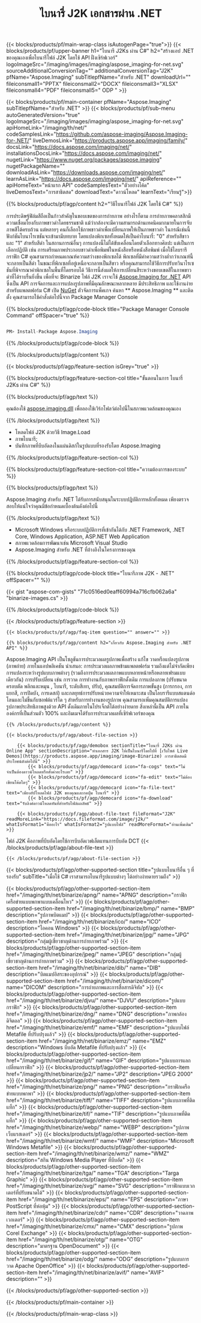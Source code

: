 ﻿---
title: ไบนารี่ J2K เอกสารผ่าน .NET 
weight: 3920
url: /th/net/binarize/j2k/ 
lang: th
langdirlevel: 2
locales: zh-hans,ja,it,ru,de,es,fr,nl,id,lt,pl,pt,vi,tr,ko,zh-hant,ar,hi,th,sv,cs,uk,he
description: ลองใช้ API เอกสารภายในองค์กรของเราเพื่อทำ ไบนารี่ J2K ไฟล์บน .NET Framework, .NET Core, Windows Application, ASP.NET Web Application
---

{{< blocks/products/pf/main-wrap-class isAutogenPage="true">}}
{{< blocks/products/pf/upper-banner h1="ไบนารี J2Ks ผ่าน C#" h2="สร้างแอป .NET ของคุณเองเพื่อไบนารีไฟล์ J2K โดยใช้ API ฝั่งเซิร์ฟเวอร์" logoImageSrc="/imaging/images/imaging/aspose_imaging-for-net.svg" sourceAdditionalConversionTag="" additionalConversionTag="J2K" pfName="Aspose.Imaging" subTitlepfName="สำหรับ .NET" downloadUrl="" fileiconsmall1="PPTX" fileiconsmall2="DOCX" fileiconsmall3="XLSX" fileiconsmall4="PDF" fileiconsmall5=" ODP " >}}

{{< blocks/products/pf/main-container pfName="Aspose.Imaging" subTitlepfName="สำหรับ .NET" >}}
{{< blocks/products/pf/sub-menu autoGeneratedVersion="true" logoImageSrc="/imaging/images/imaging/aspose_imaging-for-net.svg" apiHomeLink="/imaging/th/net/" codeSamplesLink="https://github.com/aspose-imaging/Aspose.Imaging-for-.NET/" liveDemosLink="https://products.aspose.app/imaging/family/" docsLink="https://docs.aspose.com/imaging/net/" installationsDocsLink="https://docs.aspose.com/imaging/net/" nugetLink="https://www.nuget.org/packages/aspose.imaging" nugetPackageName="" downloadAsLink="https://downloads.aspose.com/imaging/net/" learnAsLink="https://docs.aspose.com/imaging/net/" apiReference="" apiHomeText="หน้าแรก API" codeSamplesText="ตัวอย่างโค้ด" liveDemosText="การสาธิตสด" downloadText="ดาวน์โหลด" learnText="เรียนรู้">}}

{{% blocks/products/pf/agp/content h2="วิธีไบนารีไฟล์ J2K โดยใช้ C#" %}}

การประดิษฐ์ฟิล์มสีถือเป็นก้าวสำคัญในขอบเขตของการถ่ายภาพ อย่างไรก็ตาม การถ่ายภาพคลาสสิกมีความเชื่อมโยงกับภาพขาวดำโดยธรรมชาติ แม้ว่ากล้องจะมีความสามารถด้านเทคนิคมากมายในการจับภาพสีได้ครบถ้วน แต่หลายๆ คนก็เลือกใช้ภาพขาวดำเพื่อเปลี่ยนภาพให้เป็นภาพขาวดำ ในกรณีเช่นนี้ ฟังก์ชันไบนาไรเซชันจะเข้ามามีบทบาท โดยแปลงพิกเซลทั้งหมดให้เป็นค่าไบนารี่: \"0\" สำหรับสีขาวและ \"1\" สำหรับสีดำ ในสถานการณ์อื่นๆ การแปลงนี้ไม่ได้ขับเคลื่อนโดยตัวเลือกทางศิลปะ แต่เป็นการเลือกปฏิบัติ เช่น การเตรียมภาพประกอบขาวดำเพื่อพิมพ์ในหนังสือหรือหนังสือพิมพ์ เมื่อใช้ไลบรารีกราฟิก C# คุณสามารถกำหนดเกณฑ์ความสว่างของพิกเซลได้ พิกเซลที่มีค่าความสว่างต่ำกว่าเกณฑ์นี้จะกลายเป็นสีดำ ในขณะที่พิกเซลที่อยู่เหนือจะกลายเป็นสีขาว หรือคุณสามารถใช้วิธีการปรับทวินาไรเซชันที่พิจารณาค่าพิกเซลในพื้นที่โดยรอบได้ วิธีการนี้ส่งผลให้การเปลี่ยนสีระหว่างขอบเขตสีในภาพขาวดำที่ได้ราบรื่นยิ่งขึ้น เพื่อที่จะ Binarize ไฟล์ J2K เราจะใช้ [Aspose.Imaging for .NET](https://products.aspose.com/imaging/net) API ซึ่งเป็น API การจัดการและการแปลงรูปภาพที่มีคุณลักษณะหลากหลาย มีประสิทธิภาพ และใช้งานง่ายสำหรับแพลตฟอร์ม C# เปิด [NuGet](https://www.nuget.org/packages/aspose.imaging) ตัวจัดการแพ็คเกจ ค้นหา
 ** Aspose.Imaging ** และติดตั้ง คุณสามารถใช้คำสั่งต่อไปนี้จาก Package Manager Console

{{% blocks/products/pf/agp/code-block title="Package Manager Console Command" offSpacer="true" %}}

```cs

PM> Install-Package Aspose.Imaging

```

{{% /blocks/products/pf/agp/code-block %}}

{{% /blocks/products/pf/agp/content %}}

{{< blocks/products/pf/agp/feature-section isGrey="true" >}}

{{% blocks/products/pf/agp/feature-section-col title="ขั้นตอนในการ ไบนารี่ J2Ks ผ่าน C#" %}}

{{% blocks/products/pf/agp/text %}}

คุณต้องใช้ [aspose.imaging.dll](https://downloads.aspose.com/imaging/net) เพื่อลองใช้เวิร์กโฟลว์ต่อไปนี้ในสภาพแวดล้อมของคุณเอง

{{% /blocks/products/pf/agp/text %}}

+ โหลดไฟล์ J2K ด้วยวิธี Image.Load
+ ภาพไบนารี;
+ บันทึกภาพที่บีบอัดลงในแผ่นดิสก์ในรูปแบบที่รองรับโดย Aspose.Imaging

{{% /blocks/products/pf/agp/feature-section-col %}}

{{% blocks/products/pf/agp/feature-section-col title="ความต้องการของระบบ" %}}

{{% blocks/products/pf/agp/text %}}

Aspose.Imaging สำหรับ .NET ได้รับการสนับสนุนในระบบปฏิบัติการหลักทั้งหมด เพียงตรวจสอบให้แน่ใจว่าคุณมีข้อกำหนดเบื้องต้นดังต่อไปนี้

{{% /blocks/products/pf/agp/text %}}

- Microsoft Windows หรือระบบปฏิบัติการที่เข้ากันได้กับ .NET Framework, .NET Core, Windows Application, ASP.NET Web Application
- สภาพแวดล้อมการพัฒนาเช่น Microsoft Visual Studio
- Aspose.Imaging สำหรับ .NET ที่อ้างอิงในโครงการของคุณ

{{% /blocks/products/pf/agp/feature-section-col %}}

{{% blocks/products/pf/agp/code-block title="ไบนารีภาพ J2K - .NET" offSpacer="" %}}

{{< gist "aspose-com-gists" "71c0516ed0eaff60994a716cfb062a6a" "binarize-images.cs" >}}

{{% /blocks/products/pf/agp/code-block %}}

{{< /blocks/products/pf/agp/feature-section >}}

    {{< blocks/products/pf/agp/faq-item question="" answer="" >}}
 

<!-- aboutfile Starts -->

    {{% blocks/products/pf/agp/content h2="เกี่ยวกับ Aspose.Imaging สำหรับ .NET API" %}}


Aspose.Imaging API เป็นโซลูชันการประมวลผลรูปภาพเพื่อสร้าง แก้ไข วาดหรือแปลงรูปภาพ (ภาพถ่าย) ภายในแอปพลิเคชัน นำเสนอ: การประมวลผลภาพข้ามแพลตฟอร์ม รวมถึงแต่ไม่จำกัดเพียงการแปลงระหว่างรูปแบบภาพต่างๆ (รวมถึงการประมวลผลภาพแบบหลายหน้าหรือหลายเฟรมแบบเดียวกัน) การปรับเปลี่ยน เช่น การวาด การทำงานกับภาพกราฟิกดั้งเดิม การแปลงภาพ (ปรับขนาด ครอบตัด พลิกและหมุน , ไบนารี, ระดับสีเทา, ปรับ), คุณสมบัติการจัดการภาพขั้นสูง (การกรอง, การแยกสี, การปิดบัง, การเดสก์) และกลยุทธ์การปรับหน่วยความจำให้เหมาะสม เป็นไลบรารีแบบสแตนด์อโลนและไม่ขึ้นกับซอฟต์แวร์ใด ๆ สำหรับการทำงานของรูปภาพ คุณสามารถเพิ่มคุณสมบัติการแปลงรูปภาพประสิทธิภาพสูงด้วย API ดั้งเดิมภายในโปรเจ็กต์ได้อย่างง่ายดาย สิ่งเหล่านี้เป็น API ภายในองค์กรที่เป็นส่วนตัว 100% และอิมเมจได้รับการประมวลผลที่เซิร์ฟเวอร์ของคุณ


    {{% /blocks/products/pf/agp/content %}}

    {{< blocks/products/pf/agp/about-file-section >}}

        {{< blocks/products/pf/agp/demobox sectionTitle="ไบนารี่ J2Ks ผ่าน Online App" sectionDescription="ทำเอกสาร J2K ให้เป็นไบนารีโดยไปที่ [เว็บไซต์ Live Demos](https://products.aspose.app/imaging/image-Binarize) การสาธิตสดมีประโยชน์ดังต่อไปนี้" >}}
            {{< blocks/products/pf/agp/democard icon="fa-cogs" text="ไม่จำเป็นต้องดาวน์โหลดหรือตั้งค่าอะไรเลย" >}}
            {{< blocks/products/pf/agp/democard icon="fa-edit" text="ไม่ต้องเขียนโค้ดใดๆ" >}}
            {{< blocks/products/pf/agp/democard icon="fa-file-text" text="เพียงอัปโหลดไฟล์ J2K ของคุณและกดปุ่ม ไบนารี่" >}}
            {{< blocks/products/pf/agp/democard icon="fa-download" text="รับลิงค์ดาวน์โหลดทันทีสำหรับไฟล์ผลลัพธ์" >}}

        {{< blocks/products/pf/agp/about-file-text fileFormat="J2K" readMoreLink="https://docs.fileformat.com/image/j2k/" whatIsFormat1="คืออะไร" whatIsFormat2="รูปแบบไฟล์" readMoreFormat="อ่านเพิ่มเติม" >}}
ไฟล์ J2K คือภาพที่บีบอัดโดยใช้การบีบอัดเวฟเล็ตแทนการบีบอัด DCT
        {{< /blocks/products/pf/agp/about-file-text >}}

    {{< /blocks/products/pf/agp/about-file-section >}}

<!-- aboutfile Ends -->

{{< blocks/products/pf/agp/other-supported-section title="รูปแบบไบนารีอื่น ๆ ที่รองรับ" subTitle="เมื่อใช้ C# เราสามารถไบนารีรูปแบบต่างๆ ได้อย่างง่ายดายรวมถึง" >}}

{{< blocks/products/pf/agp/other-supported-section-item href="/imaging/th/net/binarize/apng/" name="APNG" description="กราฟิกเครือข่ายแบบพกพาแบบเคลื่อนไหว" >}}
{{< blocks/products/pf/agp/other-supported-section-item href="/imaging/th/net/binarize/bmp/" name="BMP" description="รูปภาพบิตแมป" >}}
{{< blocks/products/pf/agp/other-supported-section-item href="/imaging/th/net/binarize/ico/" name="ICO" description="ไอคอน Windows" >}}
{{< blocks/products/pf/agp/other-supported-section-item href="/imaging/th/net/binarize/jpg/" name="JPG" description="กลุ่มผู้เชี่ยวชาญด้านการถ่ายภาพร่วม" >}}
{{< blocks/products/pf/agp/other-supported-section-item href="/imaging/th/net/binarize/jpeg/" name="JPEG" description="กลุ่มผู้เชี่ยวชาญด้านการถ่ายภาพร่วม" >}}
{{< blocks/products/pf/agp/other-supported-section-item href="/imaging/th/net/binarize/dib/" name="DIB" description="บิตแมปอิสระของอุปกรณ์" >}}
{{< blocks/products/pf/agp/other-supported-section-item href="/imaging/th/net/binarize/dicom/" name="DICOM" description="การถ่ายภาพและการสื่อสารดิจิทัล" >}}
{{< blocks/products/pf/agp/other-supported-section-item href="/imaging/th/net/binarize/djvu/" name="DJVU" description="รูปแบบกราฟิก" >}}
{{< blocks/products/pf/agp/other-supported-section-item href="/imaging/th/net/binarize/dng/" name="DNG" description="ภาพกล้องดิจิตอล" >}}
{{< blocks/products/pf/agp/other-supported-section-item href="/imaging/th/net/binarize/emf/" name="EMF" description="รูปแบบไฟล์ Metafile ที่ปรับปรุงแล้ว" >}}
{{< blocks/products/pf/agp/other-supported-section-item href="/imaging/th/net/binarize/emz/" name="EMZ" description="Windows บีบอัด Metafile ที่ปรับปรุงแล้ว" >}}
{{< blocks/products/pf/agp/other-supported-section-item href="/imaging/th/net/binarize/gif/" name="GIF" description="รูปแบบการแลกเปลี่ยนกราฟิก" >}}
{{< blocks/products/pf/agp/other-supported-section-item href="/imaging/th/net/binarize/jp2/" name="JP2" description="JPEG 2000" >}}
{{< blocks/products/pf/agp/other-supported-section-item href="/imaging/th/net/binarize/png/" name="PNG" description="กราฟิกเครือข่ายแบบพกพา" >}}
{{< blocks/products/pf/agp/other-supported-section-item href="/imaging/th/net/binarize/tiff/" name="TIFF" description="รูปแบบภาพที่ติดแท็ก" >}}
{{< blocks/products/pf/agp/other-supported-section-item href="/imaging/th/net/binarize/tif/" name="TIF" description="รูปแบบภาพที่ติดแท็ก" >}}
{{< blocks/products/pf/agp/other-supported-section-item href="/imaging/th/net/binarize/webp/" name="WEBP" description="รูปภาพเว็บแรสเตอร์" >}}
{{< blocks/products/pf/agp/other-supported-section-item href="/imaging/th/net/binarize/wmf/" name="WMF" description="Microsoft Windows Metafile" >}}
{{< blocks/products/pf/agp/other-supported-section-item href="/imaging/th/net/binarize/wmz/" name="WMZ" description="สกิน Windows Media Player ที่บีบอัด" >}}
{{< blocks/products/pf/agp/other-supported-section-item href="/imaging/th/net/binarize/tga/" name="TGA" description="Targa Graphic" >}}
{{< blocks/products/pf/agp/other-supported-section-item href="/imaging/th/net/binarize/svg/" name="SVG" description="กราฟิกแบบเวกเตอร์ที่ปรับขนาดได้" >}}
{{< blocks/products/pf/agp/other-supported-section-item href="/imaging/th/net/binarize/eps/" name="EPS" description="ภาษา PostScript ที่ห่อหุ้ม" >}}
{{< blocks/products/pf/agp/other-supported-section-item href="/imaging/th/net/binarize/cdr/" name="CDR" description="วาดภาพเวกเตอร์" >}}
{{< blocks/products/pf/agp/other-supported-section-item href="/imaging/th/net/binarize/cmx/" name="CMX" description="รูปภาพ Corel Exchange" >}}
{{< blocks/products/pf/agp/other-supported-section-item href="/imaging/th/net/binarize/otg/" name="OTG" description="มาตรฐาน OpenDocument" >}}
{{< blocks/products/pf/agp/other-supported-section-item href="/imaging/th/net/binarize/odg/" name="ODG" description="รูปแบบการวาด Apache OpenOffice" >}}
{{< blocks/products/pf/agp/other-supported-section-item href="/imaging/th/net/binarize/avif/" name="AVIF" description="" >}}

{{< /blocks/products/pf/agp/other-supported-section >}}

{{< /blocks/products/pf/main-container >}}
    
{{< /blocks/products/pf/main-wrap-class >}}
